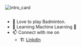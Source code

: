 ![intro_card](https://github.com/paramchoksi/resume/blob/main/welcome1.png?raw=true)

##
- 🏸 Love to play Badminton.
- 📖 Learning Machine Learning 🤖
- 📫 Connect with me on 
    * 🏗️ [LinkdIn](https://www.linkedin.com/in/param-choksi-9b95b214a/)

<!---
paramchoksi/paramchoksi is a ✨ special ✨ repository because its `README.md` (this file) appears on your GitHub profile.
You can click the Preview link to take a look at your changes.
--->
